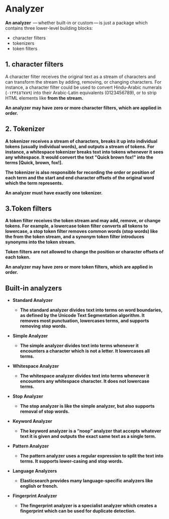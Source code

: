 # Analyzer

**An analyzer**  — whether built-in or custom — is just a package which contains three lower-level building blocks: 
 - character filters 
 - tokenizers
 - token filters

## 1. character filters

A character filter receives the original text as a stream of characters and can transform the stream by adding, removing, or changing characters. For instance, a character filter could be used to convert Hindu-Arabic numerals (٠‎١٢٣٤٥٦٧٨‎٩‎) into their Arabic-Latin equivalents (0123456789), or to strip HTML elements like <b> from the stream.

An analyzer may have zero or more character filters, which are applied in order.
  
## 2. Tokenizer
A tokenizer receives a stream of characters, breaks it up into individual tokens (usually individual words), and outputs a stream of tokens. For instance, a whitespace tokenizer breaks text into tokens whenever it sees any whitespace. It would convert the text "Quick brown fox!" into the terms [Quick, brown, fox!].

The tokenizer is also responsible for recording the order or position of each term and the start and end character offsets of the original word which the term represents.

An analyzer must have exactly one tokenizer.
  
## 3.Token filters
A token filter receives the token stream and may add, remove, or change tokens. For example, a lowercase token filter converts all tokens to lowercase, a stop token filter removes common words (stop words) like the from the token stream, and a synonym token filter introduces synonyms into the token stream.

Token filters are not allowed to change the position or character offsets of each token.

An analyzer may have zero or more token filters, which are applied in order.
  
## Built-in analyzers

- Standard Analyzer
  - The standard analyzer divides text into terms on word boundaries, as defined by the Unicode Text Segmentation algorithm. It removes most punctuation,     lowercases terms, and supports removing stop words.

- Simple Analyzer
  - The simple analyzer divides text into terms whenever it encounters a character which is not a letter. It lowercases all terms.
- Whitespace Analyzer
  - The whitespace analyzer divides text into terms whenever it encounters any whitespace character. It does not lowercase terms.
- Stop Analyzer
  - The stop analyzer is like the simple analyzer, but also supports removal of stop words.
- Keyword Analyzer
  - The keyword analyzer is a “noop” analyzer that accepts whatever text it is given and outputs the exact same text as a single term.
- Pattern Analyzer
  - The pattern analyzer uses a regular expression to split the text into terms. It supports lower-casing and stop words.
- Language Analyzers
  - Elasticsearch provides many language-specific analyzers like english or french.
- Fingerprint Analyzer
  - The fingerprint analyzer is a specialist analyzer which creates a fingerprint which can be used for duplicate detection.
